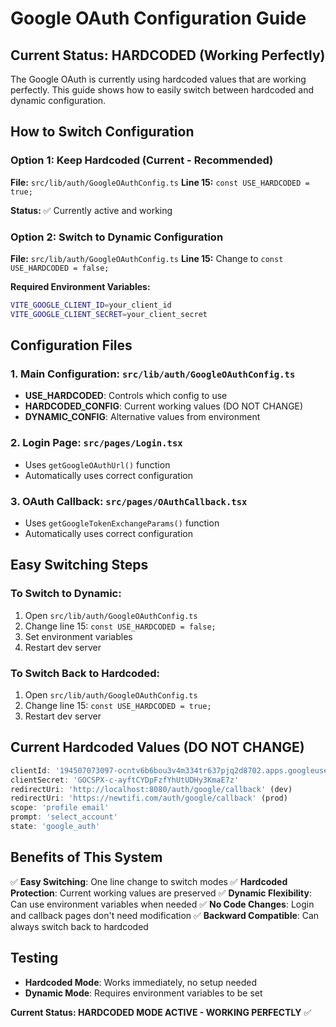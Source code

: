 # Google OAuth Configuration Guide

## Current Status: HARDCODED (Working Perfectly)

The Google OAuth is currently using hardcoded values that are working perfectly. This guide shows how to easily switch between hardcoded and dynamic configuration.

## How to Switch Configuration

### Option 1: Keep Hardcoded (Current - Recommended)
**File:** `src/lib/auth/GoogleOAuthConfig.ts`
**Line 15:** `const USE_HARDCODED = true;`

**Status:** ✅ Currently active and working

### Option 2: Switch to Dynamic Configuration
**File:** `src/lib/auth/GoogleOAuthConfig.ts`
**Line 15:** Change to `const USE_HARDCODED = false;`

**Required Environment Variables:**
```bash
VITE_GOOGLE_CLIENT_ID=your_client_id
VITE_GOOGLE_CLIENT_SECRET=your_client_secret
```

## Configuration Files

### 1. Main Configuration: `src/lib/auth/GoogleOAuthConfig.ts`
- **USE_HARDCODED**: Controls which config to use
- **HARDCODED_CONFIG**: Current working values (DO NOT CHANGE)
- **DYNAMIC_CONFIG**: Alternative values from environment

### 2. Login Page: `src/pages/Login.tsx`
- Uses `getGoogleOAuthUrl()` function
- Automatically uses correct configuration

### 3. OAuth Callback: `src/pages/OAuthCallback.tsx`
- Uses `getGoogleTokenExchangeParams()` function
- Automatically uses correct configuration

## Easy Switching Steps

### To Switch to Dynamic:
1. Open `src/lib/auth/GoogleOAuthConfig.ts`
2. Change line 15: `const USE_HARDCODED = false;`
3. Set environment variables
4. Restart dev server

### To Switch Back to Hardcoded:
1. Open `src/lib/auth/GoogleOAuthConfig.ts`
2. Change line 15: `const USE_HARDCODED = true;`
3. Restart dev server

## Current Hardcoded Values (DO NOT CHANGE)
```typescript
clientId: '194507073097-ocntv6b6bou3v4m334tr637pjq2d8702.apps.googleusercontent.com'
clientSecret: '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'
redirectUri: 'http://localhost:8080/auth/google/callback' (dev)
redirectUri: 'https://newtifi.com/auth/google/callback' (prod)
scope: 'profile email'
prompt: 'select_account'
state: 'google_auth'
```

## Benefits of This System

✅ **Easy Switching**: One line change to switch modes
✅ **Hardcoded Protection**: Current working values are preserved
✅ **Dynamic Flexibility**: Can use environment variables when needed
✅ **No Code Changes**: Login and callback pages don't need modification
✅ **Backward Compatible**: Can always switch back to hardcoded

## Testing

- **Hardcoded Mode**: Works immediately, no setup needed
- **Dynamic Mode**: Requires environment variables to be set

**Current Status: HARDCODED MODE ACTIVE - WORKING PERFECTLY** ✅
